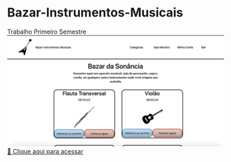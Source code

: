# Bazar-Instrumentos-Musicais
Trabalho Primeiro Semestre<br>
![preview](./github-Bazar/preview.png)<br>
[🔗 Clique aqui para acessar](https://raynnerz.github.io/Bazar-Instrumentos-Musicais/)
